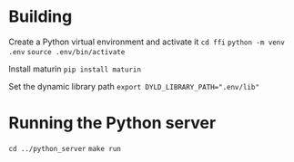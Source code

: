 # Building
Create a Python virtual environment and activate it
`cd ffi`
`python -m venv .env`
`source .env/bin/activate`

Install maturin
`pip install maturin`

Set the dynamic library path
`export DYLD_LIBRARY_PATH=".env/lib"`

# Running the Python server
`cd ../python_server`
`make run`

